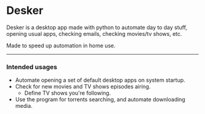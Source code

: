 # Desker
Desker is a desktop app made with python to automate day to day stuff, opening usual apps, checking emails, checking movies/tv shows, etc.

Made to speed up automation in home use.

---
### Intended usages
- Automate opening a set of default desktop apps on system startup.
- Check for new movies and TV shows episodes airing.
  - Define TV shows you're following.
- Use the program for torrents searching, and automate downloading media.
